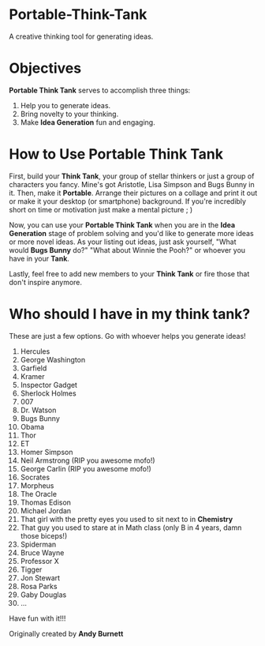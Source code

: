 Portable-Think-Tank
===================

A creative thinking tool for generating ideas.

Objectives
==========

**Portable Think Tank** serves to accomplish three things:

1. Help you to generate ideas.
2. Bring novelty to your thinking.
3. Make **Idea Generation** fun and engaging.

How to Use Portable Think Tank
==============================

First, build your **Think Tank**, your group of stellar thinkers or just a group of characters you fancy. Mine's got Aristotle, Lisa Simpson and Bugs Bunny in it. Then, make it **Portable**. Arrange their pictures on a collage and print it out or make it your desktop (or smartphone) background. If you're incredibly short on time or motivation just make a mental picture ; )

Now, you can use your **Portable Think Tank** when you are in the **Idea Generation** stage of problem solving and you'd like to generate more ideas or more novel ideas. As your listing out ideas, just ask yourself, "What would **Bugs Bunny** do?" "What about Winnie the Pooh?" or whoever you have in your **Tank**.

Lastly, feel free to add new members to your **Think Tank** or fire those that don't inspire anymore.

Who should I have in my think tank?
===================================

These are just a few options. Go with whoever helps you generate ideas!

1. Hercules
2. George Washington
3. Garfield
4. Kramer
5. Inspector Gadget
6. Sherlock Holmes
7. 007
8. Dr. Watson
9. Bugs Bunny
10. Obama
11. Thor
12. ET
13. Homer Simpson
14. Neil Armstrong (RIP you awesome mofo!)
15. George Carlin (RIP you awesome mofo!)
16. Socrates
17. Morpheus
18. The Oracle
19. Thomas Edison
20. Michael Jordan
21. That girl with the pretty eyes you used to sit next to in **Chemistry**
22. That guy you used to stare at in Math class (only B in 4 years, damn those biceps!)
23. Spiderman
24. Bruce Wayne
25. Professor X
26. Tigger
27. Jon Stewart
28. Rosa Parks
29. Gaby Douglas
30. ...

Have fun with it!!!

Originally created by **Andy Burnett**
